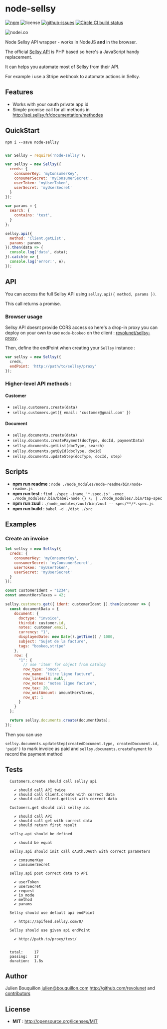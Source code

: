 # node-sellsy

[![npm](https://img.shields.io/npm/v/node-sellsy.svg)](https://www.npmjs.com/package/node-sellsy) ![license](https://img.shields.io/npm/l/node-sellsy.svg) [![github-issues](https://img.shields.io/github/issues/revolunet/node-sellsy.svg)](https://github.com/revolunet/node-sellsy/issues) [![Circle CI build status](https://circleci.com/gh/revolunet/node-sellsy.svg?style=svg)](https://circleci.com/gh/revolunet/node-sellsy)

![nodei.co](https://nodei.co/npm/node-sellsy.png?downloads=true&downloadRank=true&stars=true)

Node Sellsy API wrapper - works in NodeJS **and** in the browser.

The official [Sellsy API](http://api.sellsy.fr/index) is PHP based so here's a JavaScript handy replacement.

It can helps you automate most of Sellsy from their API.

For example i use a Stripe webhook to automate actions in Sellsy.

## Features

 - Works with your oauth private app id
 - Simple promise call for all methods in http://api.sellsy.fr/documentation/methodes

## QuickStart

`npm i --save node-sellsy`

```js

var Sellsy = require('node-sellsy');

var sellsy = new Sellsy({
  creds: {
    consumerKey: 'myConsumerKey',
    consumerSecret: 'myConsumerSecret',
    userToken: 'myUserToken',
    userSecret: 'myUserSecret'
  }
});

var params = {
  search: {
    contains: 'test',
  }
};

sellsy.api({
  method: 'Client.getList',
  params: params
}).then(data => {
  console.log('data', data);
}).catch(e => {
  console.log('error:', e);
});
```

## API

You can access the full Sellsy API using `sellsy.api({ method, params })`.

This call returns a promise.

### Browser usage

Sellsy API doesnt provide CORS access so here's a drop-in proxy you can deploy on your own to use `node-bookeo` on the client : [revolunet/sellsy-proxy](http://github.com/revolunet/sellsy-proxy).

Then, define the endPoint when creating your `Sellsy` instance :

```js
var sellsy = new Sellsy({
  creds,
  endPoint: 'http://path/to/sellsy/proxy'
});
```


### Higher-level API methods :

#### Customer

 - `sellsy.customers.create(data)`
 - `sellsy.customers.get({ email: 'customer@gmail.com' })`

#### Document

 - `sellsy.documents.create(data)`
 - `sellsy.documents.createPayment(docType, docId, paymentData)`
 - `sellsy.documents.getList(docType, search)`
 - `sellsy.documents.getById(docType, docId)`
 - `sellsy.documents.updateStep(docType, docId, step)`

## Scripts

 - **npm run readme** : `node ./node_modules/node-readme/bin/node-readme.js`
 - **npm run test** : `find ./spec -iname '*.spec.js' -exec ./node_modules/.bin/babel-node {} \; | ./node_modules/.bin/tap-spec`
 - **npm run zuul** : `./node_modules/zuul/bin/zuul -- spec/**/*.spec.js`
 - **npm run build** : `babel -d ./dist ./src`

## Examples

### Create an invoice

```js
let sellsy = new Sellsy({
  creds: {
    consumerKey: 'myConsumerKey',
    consumerSecret: 'myConsumerSecret',
    userToken: 'myUserToken',
    userSecret: 'myUserSecret'
  }
});

const customerIdent = "1234";
const amountHorsTaxes = 42;

sellsy.customers.get({ ident: customerIdent }).then(customer => {
  const documentData = {
    document: {
      doctype: "invoice",
      thirdid: customer.id,
      notes: customer.email,
      currency: "1",
      displayedDate: new Date().getTime() / 1000,
      subject: "Sujet de la facture",
      tags: "bookeo,stripe"
    },
    row: {
      "1": {
        // use 'item' for object from catalog
        row_type: "once",
        row_name: "titre ligne facture",
        row_linkedid: null,
        row_notes: "notes ligne facture",
        row_tax: 20,
        row_unitAmount: amountHorsTaxes,
        row_qt: 1
      }
    }
  };

  return sellsy.documents.create(documentData);
});
```
Then you can use 

`sellsy.documents.updateStep(createdDocument.type, createdDocument.id, 'paid')` to mark invoice as paid and `sellsy.documents.createPayment` to record the payment method

## Tests

```
  Customers.create should call sellsy api

    ✔ should call API twice
    ✔ should call Client.create with correct data
    ✔ should call Client.getList with correct data

  Customers.get should call sellsy api

    ✔ should call API
    ✔ should call get with correct data
    ✔ should return first result

  sellsy.api should be defined

    ✔ should be equal

  sellsy.api should init call oAuth.OAuth with correct parameters

    ✔ consumerKey
    ✔ consumerSecret

  sellsy.api post correct data to API

    ✔ userToken
    ✔ userSecret
    ✔ request
    ✔ io_mode
    ✔ method
    ✔ params

  Sellsy should use default api endPoint

    ✔ https://apifeed.sellsy.com/0/

  Sellsy should use given api endPoint

    ✔ http://path.to/proxy/test/


  total:     17
  passing:   17
  duration:  1.8s
```


## Author

Julien Bouquillon <julien@bouquillon.com> http://github.com/revolunet and [contributors](https://github.com/revolunet/node-sellsy/graphs/contributors)

## License

 - **MIT** : http://opensource.org/licenses/MIT
